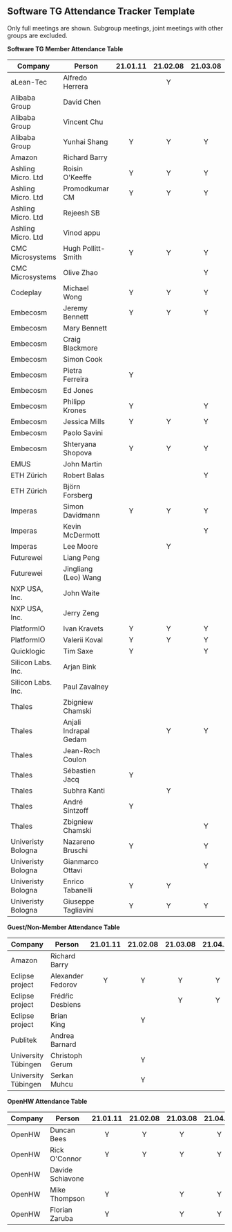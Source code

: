 ## Software TG Attendance Tracker Template

Only full meetings are shown. Subgroup meetings, joint meetings with other
groups are excluded.

**Software TG Member Attendance Table**

| Company             |  Person               |21.01.11|21.02.08|21.03.08|21.04.12|21.05.10|21.06.14|21.06.21|21.MM.DD|
|---------------------|-----------------------|:------:|:------:|:------:|:------:|:------:|:------:|:------:|:------:|
| aLean-Tec           | Alfredo Herrera       |        | Y      |        |        |        |        |        |        |
| Alibaba Group       | David Chen            |        |        |        |        | Y      |        |        |        |
| Alibaba Group       | Vincent Chu           |        |        |        |        | Y      |        | Y      |        |
| Alibaba Group       | Yunhai Shang          | Y      | Y      | Y      | Y      | Y      | Y      | Y      |        |
| Amazon              | Richard Barry         |        |        |        |        |        |        | Y      |        |
| Ashling Micro. Ltd  | Roisin O'Keeffe       | Y      | Y      | Y      | Y      |        |        |        |        |
| Ashling Micro. Ltd  | Promodkumar CM        | Y      | Y      | Y      | Y      |        |        |        |        |
| Ashling Micro. Ltd  | Rejeesh SB            |        |        |        |        |        |        |        |        |
| Ashling Micro. Ltd  | Vinod appu            |        |        |        |        |        |        |        |        |
| CMC Microsystems    | Hugh Pollitt-Smith    | Y      | Y      | Y      | Y      | Y      | Y      |        |        |
| CMC Microsystems    | Olive Zhao            |        |        | Y      | Y      | Y      | Y      | Y      |        |
| Codeplay            | Michael Wong          | Y      | Y      | Y      |        | Y      | Y      |        |        |
| Embecosm            | Jeremy Bennett        | Y      | Y      | Y      | Y      | Y      |        | Y      |        |
| Embecosm            | Mary Bennett          |        |        |        |        |        |        |        |        |
| Embecosm            | Craig Blackmore       |        |        |        |        |        |        |        |        |
| Embecosm            | Simon Cook            |        |        |        |        |        |        |        |        |
| Embecosm            | Pietra Ferreira       | Y      |        |        | Y      | Y      |        |        |        |
| Embecosm            | Ed Jones              |        |        |        |        | Y      |        |        |        |
| Embecosm            | Philipp Krones        | Y      |        | Y      | Y      | Y      | Y      |        |        |
| Embecosm            | Jessica Mills         | Y      | Y      | Y      |        |        | Y      | Y      |        |
| Embecosm            | Paolo Savini          |        |        |        |        |        |        |        |        |
| Embecosm            | Shteryana Shopova     | Y      | Y      | Y      | Y      | Y      | Y      |        |        |
| EMUS                | John Martin           |        |        |        |        |        |        |        |        |
| ETH Zürich          | Robert Balas          |        |        | Y      | Y      |        |        |        |        |
| ETH Zürich          | Björn Forsberg        |        |        |        |        |        |        |        |        |
| Imperas             | Simon Davidmann       | Y      | Y      | Y      | Y      |        |        | Y      |        |
| Imperas             | Kevin McDermott       |        |        | Y      |        |        |        |        |        |
| Imperas             | Lee Moore             |        | Y      |        |        |        |        |        |        |
| Futurewei           | Liang Peng            |        |        |        |        |        |        |        |        |
| Futurewei           | Jingliang (Leo) Wang  |        |        |        |        |        |        |        |        |
| NXP USA, Inc.       | John Waite            |        |        |        |        |        |        |        |        |
| NXP USA, Inc.       | Jerry Zeng            |        |        |        |        |        |        |        |        |
| PlatformIO          | Ivan Kravets          | Y      | Y      | Y      | Y      | Y      | Y      |        |        |
| PlatformIO          | Valerii Koval         | Y      | Y      | Y      | Y      | Y      | Y      |        |        |
| Quicklogic          | Tim Saxe              | Y      |        | Y      | Y      | Y      | Y      |        |        |
| Silicon Labs. Inc.  | Arjan Bink            |        |        |        |        |        |        |        |        |
| Silicon Labs. Inc.  | Paul Zavalney         |        |        |        |        |        |        |        |        |
| Thales              | Zbigniew Chamski      |        |        |        |        | Y      | Y      |        |        |
| Thales              | Anjali Indrapal Gedam |        | Y      | Y      | Y      | Y      | Y      |        |        |
| Thales              | Jean-Roch Coulon      |        |        |        |        |        |        |        |        |
| Thales              | Sébastien Jacq        | Y      |        |        |        | Y      |        |        |        |
| Thales              | Subhra Kanti          |        | Y      |        |        |        |        |        |        |
| Thales              | André Sintzoff        | Y      |        |        | Y      |        |        |        |        |
| Thales              | Zbigniew Chamski      |        |        | Y      | Y      |        | Y      |        |        |
| Univeristy Bologna  | Nazareno Bruschi      | Y      |        | Y      |        | Y      | Y      |        |        |
| Univeristy Bologna  | Gianmarco Ottavi      |        |        | Y      |        | Y      |        |        |        |
| Univeristy Bologna  | Enrico Tabanelli      | Y      | Y      |        |        | Y      | Y      |        |        |
| Univeristy Bologna  | Giuseppe Tagliavini   | Y      | Y      | Y      | Y      | Y      |        |        |        |

**Guest/Non-Member Attendance Table**

| Company             |  Person               |21.01.11|21.02.08|21.03.08|21.04.12|21.05.10|21.06.14|21.06.21|21.MM.DD|
|---------------------|-----------------------|:------:|:------:|:------:|:------:|:------:|:------:|:------:|:------:|
| Amazon              | Richard Barry         |        |        |        |        |        | Y      |        |        |
| Eclipse project     | Alexander Fedorov     | Y      | Y      | Y      | Y      |        | Y      |        |        |
| Eclipse project     | Frédŕic Desbiens      |        |        | Y      | Y      |        |        |        |        |
| Eclipse project     | Brian King            |        | Y      |        |        |        |        |        |        |
| Publitek            | Andrea Barnard        |        |        |        |        |        |        |        |        |
| University Tübingen | Christoph Gerum       |        | Y      |        |        |        |        |        |        |
| University Tübingen | Serkan Muhcu          |        | Y      |        |        |        |        |        |        |

**OpenHW Attendance Table**

| Company             |  Person               |21.01.11|21.02.08|21.03.08|21.04.12|21.05.10|21.06.14|21.06.21|21.MM.DD|
|---------------------|-----------------------|:------:|:------:|:------:|:------:|:------:|:------:|:------:|:------:|
| OpenHW              | Duncan Bees           | Y      | Y      | Y      | Y      | Y      | Y      | Y      |        |
| OpenHW              | Rick O'Connor         | Y      | Y      | Y      | Y      | Y      | Y      | Y      |        |
| OpenHW              | Davide Schiavone      |        |        |        |        |        |        |        |        |
| OpenHW              | Mike Thompson         | Y      |        | Y      | Y      | Y      |        |        |        |
| OpenHW              | Florian Zaruba        | Y      |        | Y      | Y      | Y      | Y      | Y      |        |
